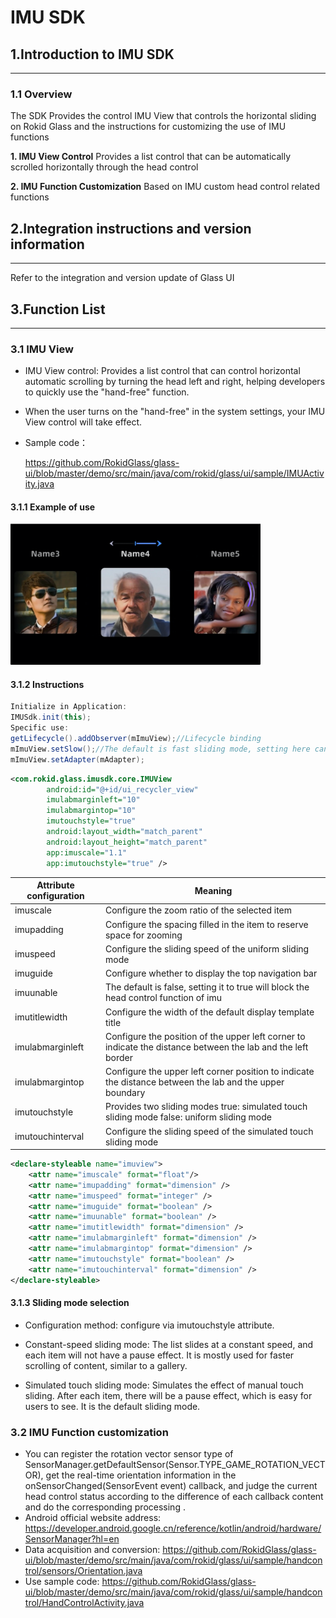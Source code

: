 # IMU SDK



## 1.Introduction to IMU SDK
---
### 1.1 Overview
The SDK Provides the control IMU View that controls the horizontal sliding on Rokid Glass and the instructions for customizing the use of IMU functions

**1. IMU View Control**
Provides a list control that can be automatically scrolled horizontally through the head control

**2. IMU Function Customization**
Based on IMU custom head control related functions

## 2.Integration instructions and version information
---
Refer to the integration and version update of Glass UI



## 3.Function List
---

### 3.1 IMU View

* IMU View control: Provides a list control that can control horizontal automatic scrolling by turning the head left and right, helping developers to quickly use the "hand-free" function.

* When the user turns on the "hand-free" in the system settings, your IMU View control will take effect.

* Sample code：

  https://github.com/RokidGlass/glass-ui/blob/master/demo/src/main/java/com/rokid/glass/ui/sample/IMUActivity.java

#### 3.1.1 Example of use

<img width="400" src="images/imuview_simple.png">

#### 3.1.2 Instructions



```java
Initialize in Application:
IMUSdk.init(this);
Specific use:
getLifecycle().addObserver(mImuView);//Lifecycle binding
mImuView.setSlow();//The default is fast sliding mode, setting here can be set to slow sliding mode
mImuView.setAdapter(mAdapter);
```

``` xml
<com.rokid.glass.imusdk.core.IMUView
        android:id="@+id/ui_recycler_view"
        imulabmarginleft="10"
        imulabmargintop="10"
        imutouchstyle="true"
        android:layout_width="match_parent"
        android:layout_height="match_parent"
        app:imuscale="1.1"
        app:imutouchstyle="true" />

```

|Attribute configuration|Meaning|
|---|---|
|imuscale|Configure the zoom ratio of the selected item|
|imupadding|Configure the spacing filled in the item to reserve space for zooming|
|imuspeed|Configure the sliding speed of the uniform sliding mode|
|imuguide|Configure whether to display the top navigation bar|
|imuunable|The default is false, setting it to true will block the head control function of imu|
|imutitlewidth|Configure the width of the default display template title|
|imulabmarginleft|Configure the position of the upper left corner to indicate the distance between the lab and the left border|
|imulabmargintop|Configure the upper left corner position to indicate the distance between the lab and the upper boundary|
|imutouchstyle|Provides two sliding modes true: simulated touch sliding mode false: uniform sliding mode|
|imutouchinterval|Configure the sliding speed of the simulated touch sliding mode|

```xml
<declare-styleable name="imuview">
    <attr name="imuscale" format="float"/>
    <attr name="imupadding" format="dimension" />
    <attr name="imuspeed" format="integer" />
    <attr name="imuguide" format="boolean" />
    <attr name="imuunable" format="boolean" />
    <attr name="imutitlewidth" format="dimension" />
    <attr name="imulabmarginleft" format="dimension" />
    <attr name="imulabmargintop" format="dimension" />
    <attr name="imutouchstyle" format="boolean" />
    <attr name="imutouchinterval" format="dimension" />
</declare-styleable>
```

#### 3.1.3 Sliding mode selection

* Configuration method: configure via imutouchstyle attribute.

* Constant-speed sliding mode: The list slides at a constant speed, and each item will not have a pause effect. It is mostly used for faster scrolling of content, similar to a gallery.

* Simulated touch sliding mode: Simulates the effect of manual touch sliding. After each item, there will be a pause effect, which is easy for users to see. It is the default sliding mode.

  

### 3.2 IMU Function customization

* You can register the rotation vector sensor type of SensorManager.getDefaultSensor(Sensor.TYPE_GAME_ROTATION_VECTOR), get the real-time orientation information in the onSensorChanged(SensorEvent event) callback, and judge the current head control status according to the difference of each callback content and do the corresponding processing .
* Android official website address: https://developer.android.google.cn/reference/kotlin/android/hardware/SensorManager?hl=en
* Data acquisition and conversion: https://github.com/RokidGlass/glass-ui/blob/master/demo/src/main/java/com/rokid/glass/ui/sample/handcontrol/sensors/Orientation.java
* Use sample code: https://github.com/RokidGlass/glass-ui/blob/master/demo/src/main/java/com/rokid/glass/ui/sample/handcontrol/HandControlActivity.java